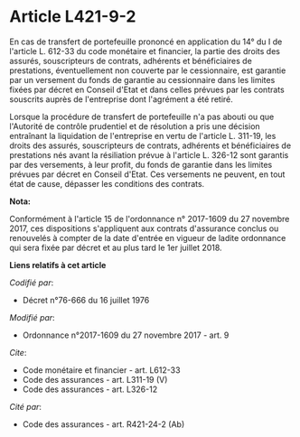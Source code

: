 # Article L421-9-2

En cas de transfert de portefeuille prononcé en application du 14° du I de l'article L. 612-33 du code monétaire et
financier, la partie des droits des assurés, souscripteurs de contrats, adhérents et bénéficiaires de prestations,
éventuellement non couverte par le cessionnaire, est garantie par un versement du fonds de garantie au cessionnaire dans les
limites fixées par décret en Conseil d'Etat et dans celles prévues par les contrats souscrits auprès de l'entreprise dont
l'agrément a été retiré. 

Lorsque la procédure de transfert de portefeuille n'a pas abouti ou que l'Autorité de contrôle prudentiel et de résolution a
pris une décision entraînant la liquidation de l'entreprise en vertu de l'article L. 311-19, les droits des assurés,
souscripteurs de contrats, adhérents et bénéficiaires de prestations nés avant la résiliation prévue à l'article L. 326-12
sont garantis par des versements, à leur profit, du fonds de garantie dans les limites prévues par décret en Conseil d'Etat.
Ces versements ne peuvent, en tout état de cause, dépasser les conditions des contrats.

**Nota:**

Conformément à l'article 15 de l'ordonnance n° 2017-1609 du 27 novembre 2017, ces dispositions s'appliquent aux contrats
d'assurance conclus ou renouvelés à compter de la date d'entrée en vigueur de ladite ordonnance qui sera fixée par décret et
au plus tard le 1er juillet 2018.

**Liens relatifs à cet article**

_Codifié par_:

  - Décret n°76-666 du 16 juillet 1976

_Modifié par_:

  - Ordonnance n°2017-1609 du 27 novembre 2017 - art. 9

_Cite_:

  - Code monétaire et financier - art. L612-33
  - Code des assurances - art. L311-19 (V)
  - Code des assurances - art. L326-12

_Cité par_:

  - Code des assurances - art. R421-24-2 (Ab)
